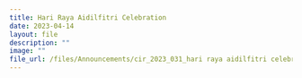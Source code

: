 ```yaml
---
title: Hari Raya Aidilfitri Celebration
date: 2023-04-14
layout: file
description: ""
image: ""
file_url: /files/Announcements/cir_2023_031_hari raya aidilfitri celebration.pdf
---
```


